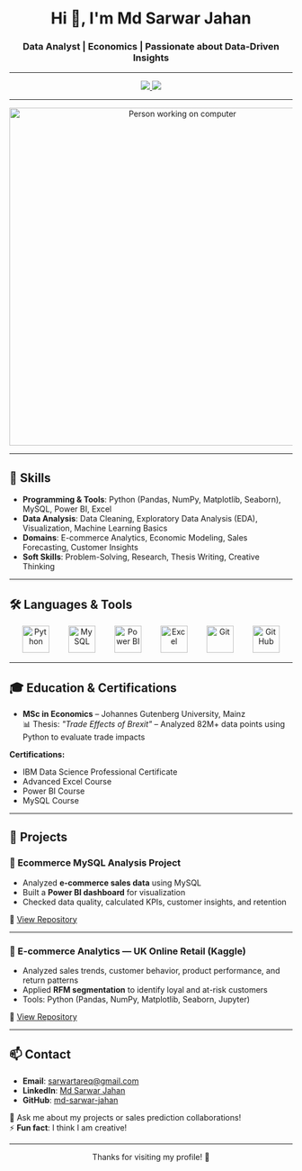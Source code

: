 <h1 align="center">Hi 👋, I'm Md Sarwar Jahan</h1>
<h3 align="center">Data Analyst | Economics | Passionate about Data-Driven Insights</h3>

---

<p align="center">
  <a href="https://www.linkedin.com/in/jahan-md-sarwar">
    <img src="https://img.shields.io/badge/LinkedIn-Connect-blue?style=flat&logo=linkedin" />
  </a>
  <a href="https://github.com/md-sarwar-jahan">
    <img src="https://img.shields.io/badge/GitHub-Follow-black?style=flat&logo=github" />
  </a>
</p>

---

<p align="center">
  <img src="https://media.giphy.com/media/qgQUggAC3Pfv687qPC/giphy.gif" width="600" alt="Person working on computer">
</p>

---

## 🔹 Skills

- **Programming & Tools**: Python (Pandas, NumPy, Matplotlib, Seaborn), MySQL, Power BI, Excel  
- **Data Analysis**: Data Cleaning, Exploratory Data Analysis (EDA), Visualization, Machine Learning Basics  
- **Domains**: E-commerce Analytics, Economic Modeling, Sales Forecasting, Customer Insights  
- **Soft Skills**: Problem-Solving, Research, Thesis Writing, Creative Thinking  

---

## 🛠️ Languages & Tools

<p align="center">
  <!-- Python -->
  <img src="https://skillicons.dev/icons?i=python" alt="Python" width="48" height="48" hspace="15">
  
  <!-- MySQL -->
  <img src="https://skillicons.dev/icons?i=mysql" alt="MySQL" width="48" height="48" hspace="15">
  
  <!-- Power BI (official repo image) -->
  <img src="https://raw.githubusercontent.com/microsoft/PowerBI-Icons/main/PNG/Power-BI.png" alt="Power BI" width="48" height="48" hspace="15">
  
  <!-- Excel (official MS Office icon, SVG hosted on GitHub) -->
  <img src="https://cdn.jsdelivr.net/gh/simple-icons/simple-icons/icons/microsoftexcel.svg" alt="Excel" width="48" height="48" hspace="15">
  
  <!-- Git -->
  <img src="https://skillicons.dev/icons?i=git" alt="Git" width="48" height="48" hspace="15">
  
  <!-- GitHub -->
  <img src="https://skillicons.dev/icons?i=github" alt="GitHub" width="48" height="48" hspace="15">
</p>

---

## 🎓 Education & Certifications

- **MSc in Economics** – Johannes Gutenberg University, Mainz  
  📊 Thesis: *"Trade Effects of Brexit"* – Analyzed 82M+ data points using Python to evaluate trade impacts  

**Certifications:**  
- IBM Data Science Professional Certificate  
- Advanced Excel Course  
- Power BI Course  
- MySQL Course  

---

## 🚀 Projects

### 📌 Ecommerce MySQL Analysis Project  
- Analyzed **e-commerce sales data** using MySQL  
- Built a **Power BI dashboard** for visualization  
- Checked data quality, calculated KPIs, customer insights, and retention  

🔗 [View Repository](https://github.com/md-sarwar-jahan/ecommerce-mysql-analysis)  

---

### 📌 E-commerce Analytics — UK Online Retail (Kaggle)  
- Analyzed sales trends, customer behavior, product performance, and return patterns  
- Applied **RFM segmentation** to identify loyal and at-risk customers  
- Tools: Python (Pandas, NumPy, Matplotlib, Seaborn, Jupyter)  

🔗 [View Repository](https://github.com/md-sarwar-jahan/Ecommerce_analysis)  

---

## 📫 Contact

- **Email**: [sarwartareq@gmail.com](mailto:sarwartareq@gmail.com)  
- **LinkedIn**: [Md Sarwar Jahan](https://www.linkedin.com/in/jahan-md-sarwar)  
- **GitHub**: [md-sarwar-jahan](https://github.com/md-sarwar-jahan)  

💬 Ask me about my projects or sales prediction collaborations!  
⚡ **Fun fact**: I think I am creative!  

---

<p align="center">Thanks for visiting my profile! 🚀</p>

